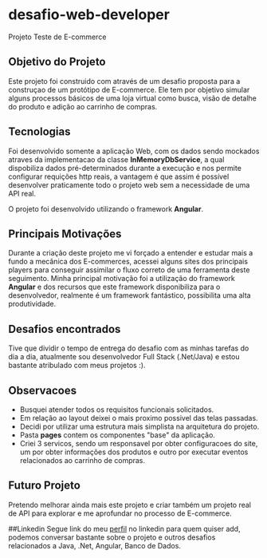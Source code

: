 # desafio-web-developer
Projeto Teste de E-commerce

## Objetivo do Projeto
Este projeto foi construido com através de um desafio proposta para a construçao de um protótipo de E-commerce. Ele tem por objetivo simular alguns processos básicos de uma loja virtual como busca, visão de detalhe do produto e adição ao carrinho de compras.

## Tecnologias
Foi desenvolvido somente a aplicação Web, com os dados sendo mockados atraves da implementacao da classe **InMemoryDbService**, a qual dispobiliza dados pré-determinados durante a execução e nos permite configurar requições http reais, a vantagem é que assim é possível desenvolver praticamente todo o projeto web sem a necessidade de uma API real.

O projeto foi desenvolvido utilizando o framework **Angular**.

## Principais Motivações
Durante a criação deste projeto me vi forçado a entender e estudar mais a fundo a mecânica dos E-commerces, acessei alguns sites dos principais players para conseguir assimilar o fluxo correto de uma ferramenta deste seguimento. Minha principal motivação foi a utilização do framework **Angular** e dos recursos que este framework disponibiliza para o desenvolvedor, realmente é um framework fantástico, possibilita uma alta produtividade.

## Desafios encontrados
Tive que dividir o tempo de entrega do desafio com as minhas tarefas do dia a dia, atualmente sou desenvolvedor Full Stack (.Net/Java) e estou bastante atribulado com meus projetos :).

## Observacoes
- Busquei atender todos os requisitos funcionais solicitados.
- Em relação ao layout deixei o mais proximo possivel das telas passadas.
- Decidi por utilizar uma estrutura mais simplista na arquitetura do projeto.
- Pasta **pages** contem os componentes "base" da aplicação.
- Criei 3 servicos, sendo um responsavel por obter configuracoes do site, um por obter informações dos produtos e outro por executar eventos relacionados ao carrinho de compras.

## Futuro Projeto
Pretendo melhorar ainda mais este projeto e criar também um projeto real de API para explorar e me aprofundar no processo de E-commerce.

##Linkedin
Segue link do meu [perfil](https://www.linkedin.com/in/cloter-gonçalves-barbosa-jr-b9405837) no linkedin para quem quiser add, podemos conversar bastante sobre o projeto e outros desafios relacionados a Java, .Net, Angular, Banco de Dados.